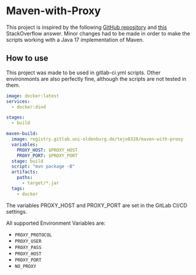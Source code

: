# Maven-with-Proxy

This project is inspired by the following [GitHub repository](https://github.com/alirizasaral/Maven-with-Proxy) and [this](https://stackoverflow.com/a/45892901) StackOverflow answer. Minor changes had to be made in order to make the scripts working with a Java 17 implementation of Maven.


## How to use

This project was made to be used in gitlab-ci.yml scripts. Other environmonts are also perfectly fine, although the scripts are not tested in them.

```yml
image: docker:latest
services:
  - docker:dind

stages:
  - build

maven-build:
  image: registry.gitlab.uni-oldenburg.de/tejo8328/maven-with-proxy
  variables: 
    PROXY_HOST: $PROXY_HOST
    PROXY_PORT: $PROXY_PORT
  stage: build
  script: "mvn package -B"
  artifacts:
    paths:
      - target/*.jar
  tags:
    - docker
```

The variables PROXY_HOST and PROXY_PORT are set in the GitLab CI/CD settings.

All supported Environment Variables are:
- `PROXY_PROTOCOL`
- `PROXY_USER`
- `PROXY_PASS`
- `PROXY_HOST`
- `PROXY_PORT`
- `NO_PROXY`